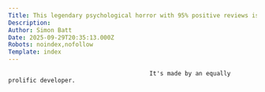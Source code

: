 ```yaml
---
Title: This legendary psychological horror with 95% positive reviews is just $3 for the Steam Autumn Sale
Description: 
Author: Simon Batt
Date: 2025-09-29T20:35:13.000Z
Robots: noindex,nofollow
Template: index
---
```


                                            It's made by an equally prolific developer.
                                        